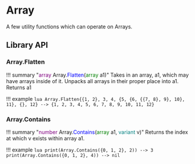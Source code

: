 # Array

A few utility functions which can operate on Arrays.

## Library API

### Array.Flatten

!!! summary "<span style="color:purple;">array</span>&nbsp;Array&period;<span style="color:blue;">Flatten</span>&lpar;<span style="color:green;">array</span>&nbsp;a1&rpar;"
	Takes in an array, a1, which may have arrays inside of it.
	Unpacks all arrays in their proper place into a1.
	Returns a1

!!! example
	```lua
	Array.Flatten{{1, 2}, 3, 4, {5, {6, {{7, 8}, 9}, 10}, 11}, {}, 12}
	--> {1, 2, 3, 4, 5, 6, 7, 8, 9, 10, 11, 12}
	```

### Array.Contains

!!! summary "<span style="color:purple;">number</span>&nbsp;Array&period;<span style="color:blue;">Contains</span>&lpar;<span style="color:green;">array</span>&nbsp;a1&comma;&nbsp;<span style="color:teal;">variant</span>&nbsp;v&rpar;"
	Returns the index at which v exists within array a1.

!!! example
	```lua
	print(Array.Contains({0, 1, 2}, 2)) --> 3
	print(Array.Contains({0, 1, 2}, 4)) --> nil
	```
